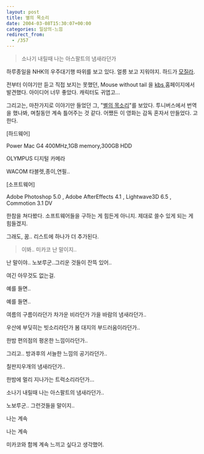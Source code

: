 ```yaml
---
layout: post
title: 별의 목소리
date: 2004-03-08T15:30:07+00:00
categories: 일상의-느낌
redirect_from:
  - /357
---
```




> 소나기 내릴때 나는 아스팔트의 냄새라던가

하루종일을 NHK의 우주대기행 따위를 보고 있다. 얼릉 보고 지워야지. 하드가 <a href="http://www.sumanpark.com/2004_02_01_suman_arc.html#107672973462434555" target="bb">모질라</a>.

전부터 이야기만 듣고 직접 보지는 못했던, Mouse without tail 을 <a href="http://www.kbs.co.kr/1tv/enter/shortfilm/vod/1273665_1335.html" target="bb">kbs </a>홈페이지에서 발견했다. 아이디어 너무 좋았다. 캐릭터도 귀엽고...

그리고는, 마찬가지로 이야기만 들었던 그, "<a href="http://blauerbrief.naool.net/star.htm" target="bb">별의 목소리</a>"를 보았다. 투니버스에서 번역을 했나봐, 며칠동안 계속 틀어주는 것 같다. 어쨌든 이 영화는 감독 혼자서 만들었다. 고 한다.

> 

[하드웨어]

Power Mac G4 400MHz,1GB memory,300GB HDD

OLYMPUS 디지털 카메라

WACOM 타블렛,종이,연필..

[소프트웨어]

Adobe Photoshop 5.0 , Adobe AfterEffects 4.1 , Lightwave3D 6.5 , Commotion 3.1 DV

한참을 쳐다봤다. 소프트웨어들을 구하는 게 힘든게 아니지. 제대로 쓸수 있게 되는 게 힘들겠지.

그래도, 꿈.. 리스트에 하나가 더 추가된다.

> 이봐.. 미카코 난 말이지..

난 말이야.. 노보루군..그리운 것들이 잔뜩 있어..

여긴 아무것도 없는걸.

예를 들면..

예를 들면..

여름의 구름이라던가 차가운 비라던가 가을 바람의 냄새라던가..

우산에 부딪히는 빗소리라던가 봄 대지의 부드러움이라던가..

한밤 편의점의 평온한 느낌이라던가..

그리고.. 방과후의 서늘한 느낌의 공기라던가..

칠판지우개의 냄새라던가..

한밤에 멀리 지나가는 트럭소리라던가...

소나기 내릴때 나는 아스팔트의 냄새라던가..

노보루군.. 그런것들을 말이지..

나는 계속

나는 계속

미카코와 함께 계속 느끼고 싶다고 생각했어.


<div id=comments>
</div>
